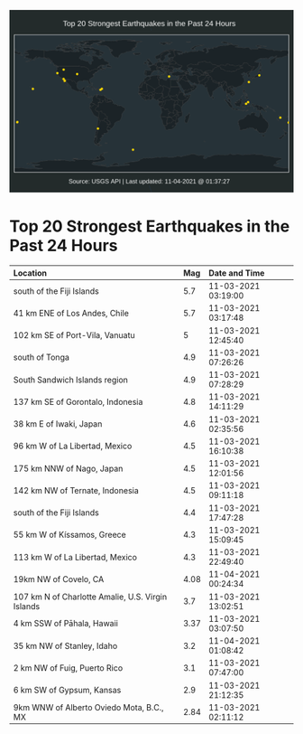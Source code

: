 ![Map](./map.png)

# Top 20 Strongest Earthquakes in the Past 24 Hours

| Location | Mag | Date and Time |
|:---|:---|:---|
| south of the Fiji Islands | 5.7 | 11-03-2021 03:19:00 |
| 41 km ENE of Los Andes, Chile | 5.7 | 11-03-2021 03:17:48 |
| 102 km SE of Port-Vila, Vanuatu | 5 | 11-03-2021 12:45:40 |
| south of Tonga | 4.9 | 11-03-2021 07:26:26 |
| South Sandwich Islands region | 4.9 | 11-03-2021 07:28:29 |
| 137 km SE of Gorontalo, Indonesia | 4.8 | 11-03-2021 14:11:29 |
| 38 km E of Iwaki, Japan | 4.6 | 11-03-2021 02:35:56 |
| 96 km W of La Libertad, Mexico | 4.5 | 11-03-2021 16:10:38 |
| 175 km NNW of Nago, Japan | 4.5 | 11-03-2021 12:01:56 |
| 142 km NW of Ternate, Indonesia | 4.5 | 11-03-2021 09:11:18 |
| south of the Fiji Islands | 4.4 | 11-03-2021 17:47:28 |
| 55 km W of Kíssamos, Greece | 4.3 | 11-03-2021 15:09:45 |
| 113 km W of La Libertad, Mexico | 4.3 | 11-03-2021 22:49:40 |
| 19km NW of Covelo, CA | 4.08 | 11-04-2021 00:24:34 |
| 107 km N of Charlotte Amalie, U.S. Virgin Islands | 3.7 | 11-03-2021 13:02:51 |
| 4 km SSW of Pāhala, Hawaii | 3.37 | 11-03-2021 03:07:50 |
| 35 km NW of Stanley, Idaho | 3.2 | 11-04-2021 01:08:42 |
| 2 km NW of Fuig, Puerto Rico | 3.1 | 11-03-2021 07:47:00 |
| 6 km SW of Gypsum, Kansas | 2.9 | 11-03-2021 21:12:35 |
| 9km WNW of Alberto Oviedo Mota, B.C., MX | 2.84 | 11-03-2021 02:11:12 |

